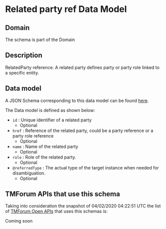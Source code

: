 # Related party ref Data Model

## Domain

The  schema is part of the  Domain

## Description

RelatedParty reference. A related party defines party or party role linked to a specific entity.

## Data model

A JSON Schema corresponding to this data model can be found
[here](https://github.com/tmforum-rand/schemas/blob/candidates/EngagedParty/RelatedPartyRef.schema.json).

The Data model is defined as shown below:
- `id` : Unique identifier of a related party
  - Optional
- `href` : Reference of the related party, could be a party reference or a party role reference
  - Optional
- `name` : Name of the related party
  - Optional
- `role` : Role of the related party.
  - Optional
- `@referredType` : The actual type of the target instance when needed for disambiguation.
  - Optional




## TMForum APIs that use this schema

Taking into consideration the snapshot of 04/02/2020 04:22:51 UTC the list of [TMForum Open APIs](https://www.tmforum.org/open-apis/) that uses this schemas is:

Coming soon